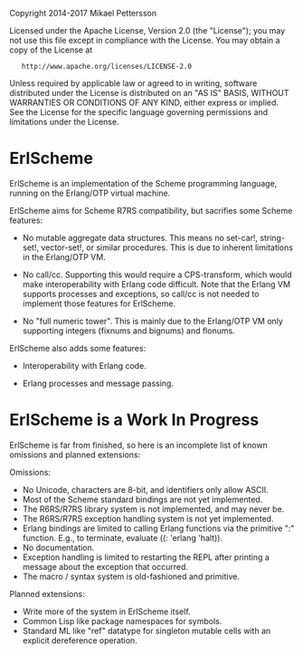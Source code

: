    Copyright 2014-2017 Mikael Pettersson

   Licensed under the Apache License, Version 2.0 (the "License");
   you may not use this file except in compliance with the License.
   You may obtain a copy of the License at

       http://www.apache.org/licenses/LICENSE-2.0

   Unless required by applicable law or agreed to in writing, software
   distributed under the License is distributed on an "AS IS" BASIS,
   WITHOUT WARRANTIES OR CONDITIONS OF ANY KIND, either express or implied.
   See the License for the specific language governing permissions and
   limitations under the License.

ErlScheme
=========

ErlScheme is an implementation of the Scheme programming language, running
on the Erlang/OTP virtual machine.

ErlScheme aims for Scheme R7RS compatibility, but sacrifies some Scheme
features:

- No mutable aggregate data structures.  This means no set-car!, string-set!,
  vector-set!, or similar procedures.  This is due to inherent limitations
  in the Erlang/OTP VM.

- No call/cc.  Supporting this would require a CPS-transform, which would
  make interoperability with Erlang code difficult.  Note that the Erlang
  VM supports processes and exceptions, so call/cc is not needed to implement
  those features for ErlScheme.

- No "full numeric tower".  This is mainly due to the Erlang/OTP VM only
  supporting integers (fixnums and bignums) and flonums.

ErlScheme also adds some features:

- Interoperability with Erlang code.

- Erlang processes and message passing.

ErlScheme is a Work In Progress
===============================

ErlScheme is far from finished, so here is an incomplete list of known
omissions and planned extensions:

Omissions:
- No Unicode, characters are 8-bit, and identifiers only allow ASCII.
- Most of the Scheme standard bindings are not yet implemented.
- The R6RS/R7RS library system is not implemented, and may never be.
- The R6RS/R7RS exception handling system is not yet implemented.
- Erlang bindings are limited to calling Erlang functions via the primitive
  ":" function.  E.g., to terminate, evaluate ((: 'erlang 'halt)).
- No documentation.
- Exception handling is limited to restarting the REPL after printing
  a message about the exception that occurred.
- The macro / syntax system is old-fashioned and primitive.

Planned extensions:
- Write more of the system in ErlScheme itself.
- Common Lisp like package namespaces for symbols.
- Standard ML like "ref" datatype for singleton mutable cells with an explicit
  dereference operation.
